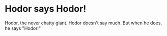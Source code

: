 # Hodor says Hodor!
Hodor, the never chatty giant. Hodor doesn't say much. But when he does, he says "Hodor!"

